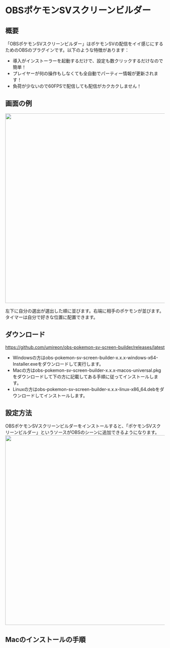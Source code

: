 # OBSポケモンSVスクリーンビルダー

## 概要

「OBSポケモンSVスクリーンビルダー」はポケモンSVの配信をイイ感じにするためのOBSのプラグインです。以下のような特徴があります：

- 導入がインストーラーを起動するだけで、設定も数クリックするだけなので簡単！
- プレイヤーが何の操作もしなくても全自動でパーティー情報が更新されます！
- 負荷が少ないので60FPSで配信しても配信がカクカクしません！

## 画面の例

<img src="https://user-images.githubusercontent.com/1067855/218967358-68312e37-166b-4120-890a-8cd8d1df7d49.png" width="600">

左下に自分の選出が選出した順に並びます。右端に相手のポケモンが並びます。タイマーは自分で好きな位置に配置できます。

## ダウンロード

https://github.com/umireon/obs-pokemon-sv-screen-builder/releases/latest

- Windowsの方はobs-pokemon-sv-screen-builder-x.x.x-windows-x64-Installer.exeをダウンロードして実行します。
- Macの方はobs-pokemon-sv-screen-builder-x.x.x-macos-universal.pkgをダウンロードして下の方に記載してある手順に従ってインストールします。
- Linuxの方はobs-pokemon-sv-screen-builder-x.x.x-linux-x86_64.debをダウンロードしてインストールします。

## 設定方法

OBSポケモンSVスクリーンビルダーをインストールすると、「ポケモンSVスクリーンビルダー」というソースがOBSのシーンに追加できるようになります。
<img width="600" src="https://user-images.githubusercontent.com/1067855/218970534-de84022c-5013-4b3b-a22d-50ec1b3f7328.png">


## Macのインストールの手順
